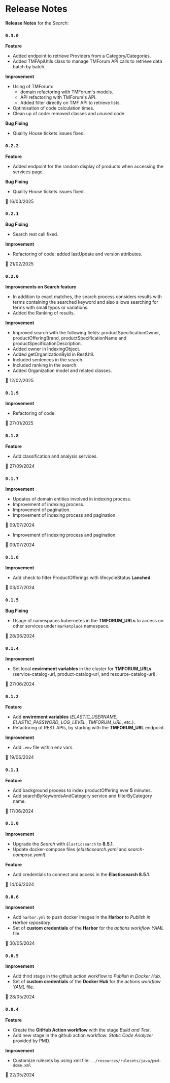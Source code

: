 # Release Notes

**Release Notes** for the *Search*:

### <code>0.3.0</code>

**Feature**
* Added endpoint to retrieve Providers from a Category/Categories.
* Added TMFApiUtils class to manage TMForum API calls to retrieve data batch by batch.

**Improvement**
* Using of TMForum:
  * domain refactoring with TMForum's models.
  * API refactoring with TMForum's API.
  * Added filter directly on TMF API to retrieve lists. 
* Optimisation of code calculation times.
* Clean up of code: removed classes and unused code.

**Bug Fixing**
* Quality House tickets issues fixed.

### <code>0.2.2</code>

**Feature**
* Added endpoint for the random display of products when accessing the services page.

**Bug Fixing**
* Quality House tickets issues fixed.

:calendar: 16/03/2025

### <code>0.2.1</code>

**Bug Fixing**
* Search rest call fixed.

**Improvement**
* Refactoring of code: added lastUpdate and version attributes.

:calendar: 21/02/2025

### <code>0.2.0</code>

**Improvements on Search feature**
* In addition to exact matches, the search process considers results with terms containing the searched keyword and also allows searching for terms with small typos or variations.
* Added the Ranking of results.

**Improvement**
* Improved search with the following fields: productSpecificationOwner, productOfferingBrand, productSpecificationName and productSpecificationDescription.
* Added owner in IndexingObject.
* Added getOrganizationById in RestUtil.
* Included sentences in the search.
* Included ranking in the search.
* Added Organization model and related classes.

:calendar: 12/02/2025

### <code>0.1.9</code>
**Improvement**
* Refactoring of code.

:calendar: 27/01/2025

### <code>0.1.8</code>
**Feature**
* Add classification and analysis services.

:calendar: 27/09/2024

### <code>0.1.7</code>
**Improvement**
* Updates of domain entities involved in indexing process.
* Improvement of indexing process.
* Improvement of pagination.
* Improvement of indexing process and pagination.

:calendar: 09/07/2024

* Improvement of indexing process and pagination.

:calendar: 09/07/2024

### <code>0.1.6</code>
**Improvement**
* Add check to filter ProductOfferings with lifecycleStatus **Lanched**.

:calendar: 03/07/2024

### <code>0.1.5</code>
**Bug Fixing**
* Usage of namespaces kubernetes in the **TMFORUM_URLs** to access on other services under `marketplace` namespace.

:calendar: 28/06/2024

### <code>0.1.4</code>
**Improvement**
* Set local **envirnment variables** in the cluster for **TMFORUM_URLs** (service-catalog-url, product-catalog-url, and resource-catalog-url).

:calendar: 27/06/2024

### <code>0.1.2</code>
**Feature**
* Add **envirnment variables** (*ELASTIC_USERNAME*, *ELASTIC_PASSWORD*, *LOG_LEVEL*, *TMFORUM_URL*, etc.).
* Refactoring of REST APIs, by starting with the **TMFORUM_URL** endpoint.

**Improvement**
* Add `.env` file within env vars.

:calendar: 19/06/2024

### <code>0.1.1</code>
**Feature**
* Add background process to index productOffering ever **5** minutes.
* Add searchByKeywordsAndCategory service and filterByCategory name.

:calendar: 17/06/2024

### <code>0.1.0</code>
**Improvement**
* Upgrade the *Search* with `Elasticsearch` to **8.5.1**.
* Update docker-compose files (*elasticsearch.yaml* and *search-compose.yaml*).

**Feature**
* Add credentials to connect and access in the **Elasticsearch 8.5.1**.

:calendar: 14/06/2024

### <code>0.0.6</code>
**Improvement**
* Add `harbor.yml` to push docker images in the **Harbor** to *Publish in Harbor repository*.
* Set of **custom credentials** of the **Harbor** for the *actions workflow YAML* file.

:calendar: 30/05/2024

### <code>0.0.5</code>
**Improvement**
* Add third stage in the github action workflow to *Publish in Docker Hub*.
* Set of **custom credentials** of the **Docker Hub** for the *actions workflow YAML* file.

:calendar: 28/05/2024

### <code>0.0.4</code>
**Feature**
* Create the **GitHub Action workflow** with the stage *Build and Test*.
* Add new stage in the github action workflow: *Static Code Analyzer* provided by PMD.

**Improvement**
* Customize rulesets by using xml file: `../resources/rulesets/java/pmd-dome.xml`

:calendar: 22/05/2024
